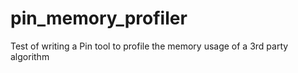 pin_memory_profiler
===================

Test of writing a Pin tool to profile the memory usage of a 3rd party algorithm
